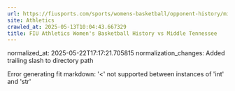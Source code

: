 ```yaml
---
url: https://fiusports.com/sports/womens-basketball/opponent-history/middle-tennessee/7/
site: Athletics
crawled_at: 2025-05-13T10:04:43.667329
title: FIU Athletics Women's Basketball History vs Middle Tennessee
---
```

normalized_at: 2025-05-22T17:17:21.705815
normalization_changes: Added trailing slash to directory path

Error generating fit markdown: '<' not supported between instances of 'int' and 'str'
